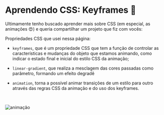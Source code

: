 # Aprendendo CSS: Keyframes 🔑

Ultimamente tenho buscado aprender mais sobre CSS (em especial, as animações 😍) e queria compartilhar um projeto que fiz com vocês:

Propriedades CSS que usei nessa página:

- `keyframes`, que é um propriedade CSS que tem a função de controlar as características e mudanças do objeto que estamos animando, como indicar o estado final e inicial do estilo CSS da animação;


- `linear-gradient`, que realiza a mesclagem das cores passadas como parâmetro, formando um efeito degradê


- `animation`, torna a possível animar transições de um estilo para outro através das regras CSS da animação e do uso dos keyframes.
<br>


![animação](./.github/tela.gif)
